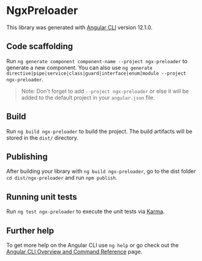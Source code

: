 # NgxPreloader

This library was generated with [Angular CLI](https://github.com/angular/angular-cli) version 12.1.0.

## Code scaffolding

Run `ng generate component component-name --project ngx-preloader` to generate a new component. You can also use `ng generate directive|pipe|service|class|guard|interface|enum|module --project ngx-preloader`.
> Note: Don't forget to add `--project ngx-preloader` or else it will be added to the default project in your `angular.json` file. 

## Build

Run `ng build ngx-preloader` to build the project. The build artifacts will be stored in the `dist/` directory.

## Publishing

After building your library with `ng build ngx-preloader`, go to the dist folder `cd dist/ngx-preloader` and run `npm publish`.

## Running unit tests

Run `ng test ngx-preloader` to execute the unit tests via [Karma](https://karma-runner.github.io).

## Further help

To get more help on the Angular CLI use `ng help` or go check out the [Angular CLI Overview and Command Reference](https://angular.io/cli) page.
